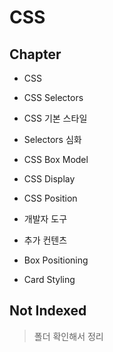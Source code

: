 # CSS

## Chapter

- CSS

- CSS Selectors

- CSS 기본 스타일

- Selectors 심화

- CSS Box Model

- CSS Display

- CSS Position

- 개발자 도구

- 추가 컨텐츠

- Box Positioning

- Card Styling

## Not Indexed

> 폴더 확인해서 정리